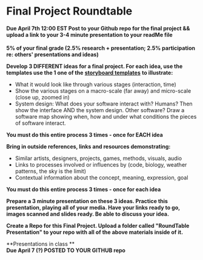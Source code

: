 # Final Project Roundtable

#### Due April 7th 12:00 EST Post to your Github repo for the final project && upload a link to your 3-4 minute presentation to your readMe file

**5% of your final grade (2.5% research + presentation; 2.5% participation re: others' presentations and ideas)**

**Develop 3 DIFFERENT ideas for a final project. For each idea, use the templates use the 1 one of the** [**storyboard templates**](https://github.com/IDMNYU/CreativeCoding_1133-C_Bennett_Fall18/tree/master/storyboardTemplates) **to illustrate:**

* What it would look like through various stages (interaction, time)
* Show the various stages on a macro-scale (far away) and micro-scale (close up, zoomed in)
* System design: What does your software interact with? Humans? Then show the interface AND the system design. Other software? Draw a software map showing when, how and under what conditions the pieces of software interact.

**You must do this entire process 3 times - once for EACH idea**

**Bring in outside references, links and resources demonstrating:**

* Similar artists, designers, projects, games, methods, visuals, audio
* Links to processes involved or influences by (code, biology, weather patterns, the sky is the limit)
* Contextual information about the concept, meaning, expression, goal

**You must do this entire process 3 times - once for each idea**

**Prepare a 3 minute presentation on these 3 ideas. Practice this presentation, playing all of your media. Have your links ready to go, images scanned and slides ready. Be able to discuss your idea.**

**Create a Repo for this Final Project. Upload a folder called "RoundTable Presentation" to your repo with all of the above materials inside of it.**

\*\*Presentations in class \*\*\
**Due April 7 (?) POSTED TO YOUR GITHUB repo**
